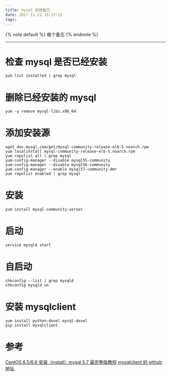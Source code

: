 ```yaml
---
title: mysql 安装备忘
date: 2017-11-21 15:17:15
tags:
---
```


{% note default %}
做个备忘
{% endnote %}

<!--more-->

---

# 检查 mysql 是否已经安装
```
yum list installed | grep mysql
```

# 删除已经安装的 mysql
```
yum -y remove mysql-libs.x86_64
```

# 添加安装源
```
wget dev.mysql.com/get/mysql-community-release-el6-5.noarch.rpm
yum localinstall mysql-community-release-el6-5.noarch.rpm
yum repolist all | grep mysql
yum-config-manager --disable mysql55-community
yum-config-manager --disable mysql56-community
yum-config-manager --enable mysql57-community-dmr
yum repolist enabled | grep mysql
```

# 安装
```
yum install mysql-community-server
```

# 启动
```
service mysqld start
```

# 自启动
```
chkconfig --list | grep mysqld
chkconfig mysqld on
```

# 安装 mysqlclient
```
yum install python-devel mysql-devel
pip install mysqlclient
```

# 参考
[CentOS 6.5/6.6 安装（install）mysql 5.7 最完整版教程](https://segmentfault.com/a/1190000003049498)
[mysqlclient 的 github 地址](https://github.com/PyMySQL/mysqlclient-python)
